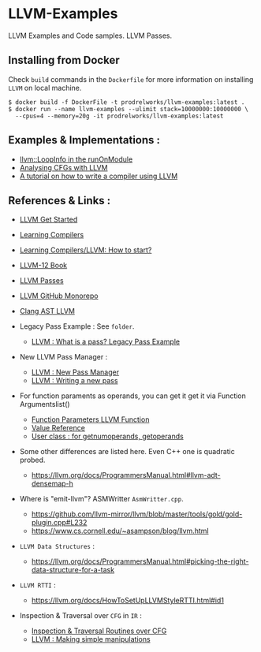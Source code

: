 # LLVM-Examples

LLVM Examples and Code samples. LLVM Passes.

## Installing from Docker

Check `build` commands in the `Dockerfile` for more information 
on installing `LLVM` on local machine.

```
$ docker build -f DockerFile -t prodrelworks/llvm-examples:latest .
$ docker run --name llvm-examples --ulimit stack=10000000:10000000 \
  --cpus=4 --memory=20g -it prodrelworks/llvm-examples:latest
```

## Examples & Implementations :

- [llvm::LoopInfo in the runOnModule](https://lists.llvm.org/pipermail/llvm-dev/2019-April/131534.html)
- [Analysing CFGs with LLVM](https://eli.thegreenplace.net/2013/09/16/analyzing-function-cfgs-with-llvm)
- [A tutorial on how to write a compiler using LLVM](https://tomassetti.me/a-tutorial-on-how-to-write-a-compiler-using-llvm/)

## References & Links :

- [LLVM Get Started](https://llvm.org/docs/GettingStarted.html)
- [Learning Compilers](https://lowlevelbits.org/how-to-learn-compilers-llvm-edition/)
- [Learning Compilers/LLVM: How to start?](https://www.linkedin.com/pulse/learning-compilersllvm-how-start-sushim-shrivastava)
- [LLVM-12 Book](https://github.com/PacktPublishing/Learn-LLVM-12)
- [LLVM Passes](https://llvm.org/docs/Passes.html)
- [LLVM GitHub Monorepo](https://github.com/llvm/llvm-project)
- [Clang AST LLVM](https://clang.llvm.org/docs/IntroductionToTheClangAST.html)

- Legacy Pass Example : See `folder`.

  - [LLVM : What is a pass? Legacy Pass Example](https://llvm.org/docs/WritingAnLLVMPass.html#introduction-what-is-a-pass)

- New LLVM Pass Manager :

  - [LLVM : New Pass Manager](https://llvm.org/docs/NewPassManager.html)
  - [LLVM : Writing a new pass](https://llvm.org/docs/WritingAnLLVMNewPMPass.html)

- For function paraments as operands, you can get it get it via Function Argumentslist()

  - [Function Parameters LLVM Function](https://llvm.org/doxygen/group__LLVMCCoreValueFunctionParameters.html)
  - [Value Reference](http://llvm.org/doxygen/classllvm_1_1Value.html)
  - [User class : for getnumoperands, getoperands](https://llvm.org/doxygen/classllvm_1_1User.html)

- Some other differences are listed here. Even C++ one is quadratic probed.

  - https://llvm.org/docs/ProgrammersManual.html#llvm-adt-densemap-h

- Where is "emit-llvm"? ASMWritter `AsmWritter.cpp`.

  - https://github.com/llvm-mirror/llvm/blob/master/tools/gold/gold-plugin.cpp#L232
  - https://www.cs.cornell.edu/~asampson/blog/llvm.html

- `LLVM Data Structures` :

  - https://llvm.org/docs/ProgrammersManual.html#picking-the-right-data-structure-for-a-task

- `LLVM RTTI` :

  - https://llvm.org/docs/HowToSetUpLLVMStyleRTTI.html#id1

- Inspection & Traversal over `CFG` in `IR` :

  - [Inspection & Traversal Routines over CFG](https://llvm.org/docs/ProgrammersManual.html#basic-inspection-and-traversal-routines)
  - [LLVM : Making simple manipulations](https://llvm.org/docs/ProgrammersManual.html#making-simple-changes)
